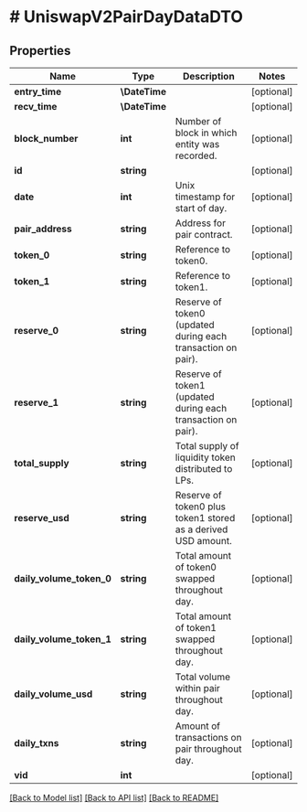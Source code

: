 # # UniswapV2PairDayDataDTO

## Properties

Name | Type | Description | Notes
------------ | ------------- | ------------- | -------------
**entry_time** | **\DateTime** |  | [optional]
**recv_time** | **\DateTime** |  | [optional]
**block_number** | **int** | Number of block in which entity was recorded. | [optional]
**id** | **string** |  | [optional]
**date** | **int** | Unix timestamp for start of day. | [optional]
**pair_address** | **string** | Address for pair contract. | [optional]
**token_0** | **string** | Reference to token0. | [optional]
**token_1** | **string** | Reference to token1. | [optional]
**reserve_0** | **string** | Reserve of token0 (updated during each transaction on pair). | [optional]
**reserve_1** | **string** | Reserve of token1 (updated during each transaction on pair). | [optional]
**total_supply** | **string** | Total supply of liquidity token distributed to LPs. | [optional]
**reserve_usd** | **string** | Reserve of token0 plus token1 stored as a derived USD amount. | [optional]
**daily_volume_token_0** | **string** | Total amount of token0 swapped throughout day. | [optional]
**daily_volume_token_1** | **string** | Total amount of token1 swapped throughout day. | [optional]
**daily_volume_usd** | **string** | Total volume within pair throughout day. | [optional]
**daily_txns** | **string** | Amount of transactions on pair throughout day. | [optional]
**vid** | **int** |  | [optional]

[[Back to Model list]](../../README.md#models) [[Back to API list]](../../README.md#endpoints) [[Back to README]](../../README.md)
